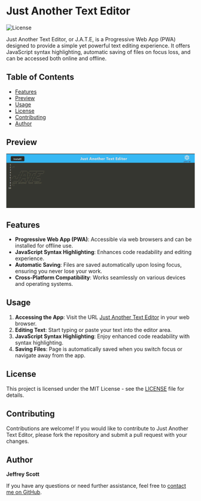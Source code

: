 # Just Another Text Editor

![License](https://img.shields.io/badge/License-MIT-brightgreen)

Just Another Text Editor, or J.A.T.E, is a Progressive Web App (PWA) designed to provide a simple yet powerful text editing experience. It offers JavaScript syntax highlighting, automatic saving of files on focus loss, and can be accessed both online and offline.

## Table of Contents

- [Features](#features)
- [Preview](#Preview)
- [Usage](#usage)
- [License](#license)
- [Contributing](#contributing)
- [Author](#author)


## Preview

![Example Image](./Preview.png)

## Features
- **Progressive Web App (PWA)**: Accessible via web browsers and can be installed for offline use.
- **JavaScript Syntax Highlighting**: Enhances code readability and editing experience.
- **Automatic Saving**: Files are saved automatically upon losing focus, ensuring you never lose your work.
- **Cross-Platform Compatibility**: Works seamlessly on various devices and operating systems.

## Usage

1. **Accessing the App**: Visit the URL [Just Another Text Editor](https://j-a-t-e-qc4v.onrender.com/) in your web browser.
2. **Editing Text**: Start typing or paste your text into the editor area.
3. **JavaScript Syntax Highlighting**: Enjoy enhanced code readability with syntax highlighting.
4. **Saving Files**: Page is automatically saved when you switch focus or navigate away from the app.


## License
This project is licensed under the MIT License - see the [LICENSE](LICENSE) file for details.

## Contributing
Contributions are welcome! If you would like to contribute to Just Another Text Editor, please fork the repository and submit a pull request with your changes.

## Author

**Jeffrey Scott**

If you have any questions or need further assistance, feel free to [contact me on GitHub](https://github.com/vader9911).


